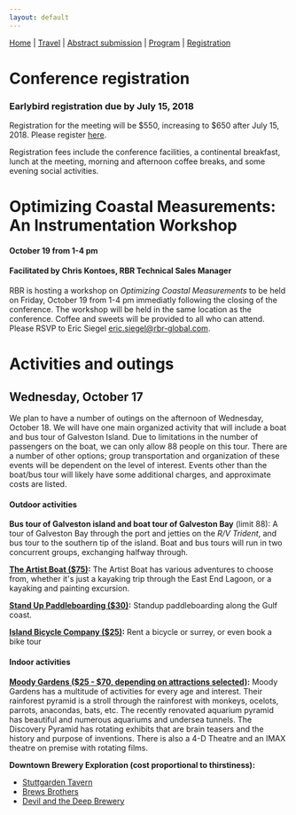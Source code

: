 ```yaml
---
layout: default
---
```


[Home](./) | [Travel](./travel) | [Abstract submission](./submissions) | [Program](./program) | [Registration](./registration)


# Conference registration

### Earlybird registration due by July 15, 2018

Registration for the meeting will be $550, increasing to $650 after July 15, 2018. Please register [here](https://secure.touchnet.com:443/C21490_ustores/web/product_detail.jsp?PRODUCTID=10320).

Registration fees include the conference facilities, a continental breakfast, lunch at the meeting, morning and afternoon coffee breaks, and some evening social activities.


# Optimizing Coastal Measurements:  An Instrumentation Workshop
#### October 19 from 1-4 pm
#### Facilitated by Chris Kontoes, RBR Technical Sales Manager

RBR is hosting a workshop on *Optimizing Coastal Measurements* to be held on Friday, October 19 from 1-4 pm immediatly following the closing of the conference. The workshop will be held in the same location as the conference. Coffee and sweets will be provided to all who can attend. Please RSVP to Eric Siegel <eric.siegel@rbr-global.com>.

# Activities and outings 

## Wednesday, October 17

We plan to have a number of outings on the afternoon of Wednesday, October 18. We will have one main organized activity that will include a boat and bus tour of Galveston Island. Due to limitations in the number of passengers on the boat, we can only allow 88 people on this tour. There are a number of other options; group transportation and organization of these events will be dependent on the level of interest. Events other than the boat/bus tour will likely have some additional charges, and approximate costs are listed.


#### Outdoor activities

**Bus tour of Galveston island and boat tour of Galveston Bay** (limit 88):  A tour of Galveston Bay through the port and jetties on the *R/V Trident*, and bus tour to the southern tip of the island. Boat and bus tours will run in two concurrent groups, exchanging halfway through.

**[The Artist Boat ($75)](www.artistboat.org):**  The Artist Boat has various adventures to choose from, whether it's just a kayaking trip through the East End Lagoon, or a kayaking and painting excursion. 


**[Stand Up Paddleboarding ($30)](http://www.supgulfcoasttx.com/):**  Standup paddleboarding along the Gulf coast.
 

**[Island Bicycle Company ($25)](https://www.islandbicyclecompany.com/tours):** Rent a bicycle or surrey, or even book a bike tour


#### Indoor activities

**[Moody Gardens ($25 - $70, depending on attractions selected)](http://www.moodygardens.com/attractions/):** Moody Gardens has a multitude of activities for every age and interest.  Their rainforest pyramid is a stroll through the rainforest with monkeys, ocelots, parrots, anacondas, bats, etc.  The recently renovated aquarium pyramid has beautiful and numerous aquariums and undersea tunnels. The Discovery Pyramid has rotating exhibits that are brain teasers and the history and purpose of inventions.  There is also a 4-D Theatre and an IMAX theatre on premise with rotating films. 


**Downtown Brewery Exploration (cost proportional to thirstiness):**

 - [Stuttgarden Tavern](https://www.stuttgardentavern.com/galveston/)
 - [Brews Brothers](https://www.facebook.com/BrewsBrothersGalveston/)
 - [Devil and the Deep Brewery](https://www.facebook.com/devilandthedeepbrew/)

